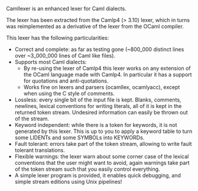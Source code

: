 Camllexer is an enhanced lexer for Caml dialects.

The lexer has been extracted from the Camlp4 (> 3.10) lexer, which in turns
was reimplemented as a derivative of the lexer from the OCaml compiler.

This lexer has the following particularities:

* Correct and complete: as far as testing gone (~800\_000 distinct
  lines over ~3\_000\_000 lines of Caml like files).
* Supports most Caml dialects:
  * By re-using the lexer of Camlp4 this lexer works on any
    extension of the OCaml language made with Camlp4.
    In particular it has a support for quotations and anti-quotations.
  * Works fine on lexers and parsers (ocamllex, ocamlyacc),
    except when using the C style of comments.
* Lossless: every single bit of the input file is kept.
  Blanks, comments, newlines, lexical conventions for writing
  literals, all of it is kept in the returned token stream.
  Undesired information can easily be thrown out of the stream.
* Keyword independent: while there is a token for keywords, it
  is not generated by this lexer. This is up to you to apply
  a keyword table to turn some LIDENTs and some SYMBOLs into
  KEYWORDs.
* Fault tolerant: errors take part of the token stream, allowing
  to write fault tolerant translations.
* Flexible warnings: the lexer warn about some corner case of
  the lexical conventions that the user might want to avoid, again
  warnings take part of the token stream such that you easily
  control everything.
* A simple lexer program is provided, it enables quick debugging,
  and simple stream editions using Unix pipelines!
